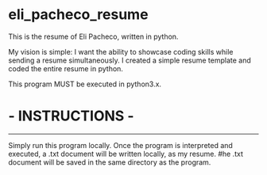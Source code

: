 # eli_pacheco_resume

This is the resume of Eli Pacheco, written in python. 

My vision is simple: I want the ability to showcase coding skills while sending a resume simultaneously. 
I created a simple resume template and coded the entire resume in python.

This program MUST be executed in python3.x.

# - INSTRUCTIONS -
-----------------------
Simply run this program locally.
Once the program is interpreted and executed, a .txt document will be written locally, as my resume.
#he .txt document will be saved in the same directory as the program. 

